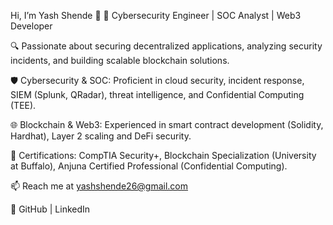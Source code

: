 Hi, I’m Yash Shende 👋
🚀 Cybersecurity Engineer | SOC Analyst | Web3 Developer

🔍 Passionate about securing decentralized applications, analyzing security incidents, and building scalable blockchain solutions.

🛡️ Cybersecurity & SOC: Proficient in cloud security, incident response, SIEM (Splunk, QRadar), threat intelligence, and Confidential Computing (TEE).

🌐 Blockchain & Web3: Experienced in smart contract development (Solidity, Hardhat), Layer 2 scaling and DeFi security.

📜 Certifications: CompTIA Security+, Blockchain Specialization (University at Buffalo), Anjuna Certified Professional (Confidential Computing).

📫 Reach me at yashshende26@gmail.com

🔗 GitHub | LinkedIn

<!---
yash0049/yash0049 is a ✨ special ✨ repository because its `README.md` (this file) appears on your GitHub profile.
You can click the Preview link to take a look at your changes.
--->
